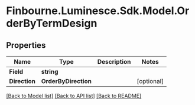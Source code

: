 # Finbourne.Luminesce.Sdk.Model.OrderByTermDesign

## Properties

Name | Type | Description | Notes
------------ | ------------- | ------------- | -------------
**Field** | **string** |  | 
**Direction** | **OrderByDirection** |  | [optional] 

[[Back to Model list]](../README.md#documentation-for-models) [[Back to API list]](../README.md#documentation-for-api-endpoints) [[Back to README]](../README.md)

